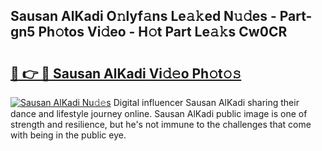 ## Sausan AlKadi O𝚗lyf𝚊ns Le𝚊𝚔ed N𝚞𝚍es - Part-gn5 Ph𝚘tos Vi𝚍eo - H𝚘t Part Le𝚊𝚔s Cw0CR

# <h2><a href="http://hf1i6dw.feru.top/?c=Sausan+AlKadi">🔗 👉 🔴 Sausan AlKadi Vi𝚍𝚎o Ph𝚘t𝚘𝚜</a></h2>

[![Sausan AlKadi Nu𝚍𝚎s](https://i.imgur.com/0TWrTi3.gif)](http://hf1i6dw.feru.top/?c=Sausan+AlKadi)
Digital influencer Sausan AlKadi sharing their dance and lifestyle journey online. Sausan AlKadi public image is one of strength and resilience, but he's not immune to the challenges that come with being in the public eye. 
